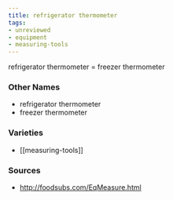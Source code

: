 ```yaml
---
title: refrigerator thermometer
tags:
- unreviewed
- equipment
- measuring-tools
---
```

refrigerator thermometer = freezer thermometer

### Other Names

* refrigerator thermometer
* freezer thermometer

### Varieties

* [[measuring-tools]]

### Sources
* http://foodsubs.com/EqMeasure.html
